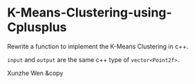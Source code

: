 # K-Means-Clustering-using-Cplusplus
Rewrite a function to implement the K-Means Clustering in c++.
<br>

```input``` and ```output``` are the same c++ type of ```vector<Point2f>```.
<br>

Xunzhe Wen &copy
